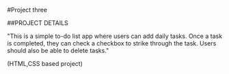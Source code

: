 #Project three

##PROJECT DETAILS

"This is a simple to-do list app where users can add daily tasks. Once a task is completed, they can check a checkbox to strike through the task. Users should also be able to delete tasks."

(HTML,CSS based project)